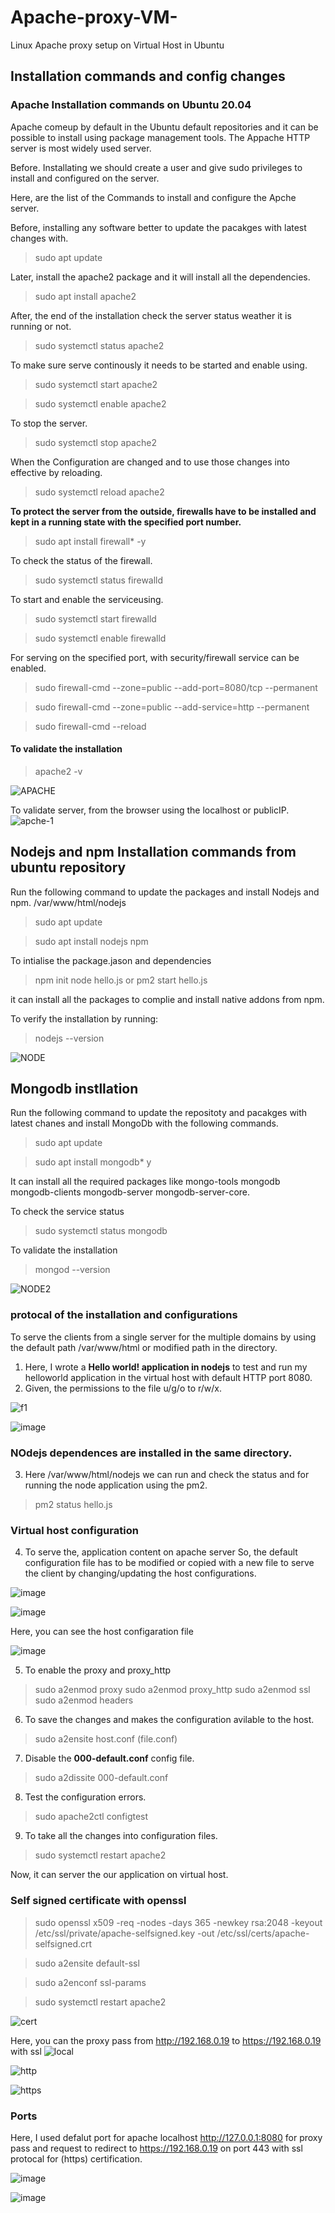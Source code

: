 # Apache-proxy-VM-
Linux Apache proxy setup on Virtual Host in Ubuntu
## Installation commands and config changes
### Apache Installation commands  on Ubuntu 20.04
Apache comeup by default in the Ubuntu default repositories and it can be possible to install using package management tools. The Appache HTTP server is most widely used server.

Before. Installating we should create a user and give sudo privileges to install and configured on the server.

Here, are the list of the Commands to install and configure the Apche server.

Before, installing any software better to update the pacakges with latest changes with.


> sudo apt update


Later, install the apache2 package and it will install all the dependencies.


> sudo apt install apache2

After, the end of the installation check the server status weather it is running or not.


> sudo systemctl status apache2

To make sure serve continously it needs to be started and enable using.

> sudo systemctl start apache2

> sudo systemctl enable apache2

To stop the server.

> sudo systemctl stop apache2

When the Configuration are changed and to use those changes into effective by reloading.


>sudo systemctl reload apache2

**To protect the server from the outside, firewalls have to be installed and kept in a running state with the specified port number.**

> sudo apt install firewall* -y

To check the status of the firewall.

> sudo systemctl status firewalld

To start and enable the serviceusing.

> sudo systemctl start firewalld

> sudo systemctl enable firewalld

For serving on the specified port, with security/firewall service can be enabled.

> sudo firewall-cmd --zone=public --add-port=8080/tcp --permanent

> sudo firewall-cmd --zone=public --add-service=http --permanent

> sudo firewall-cmd --reload

#### To validate the installation
> apache2 -v

![APACHE](https://user-images.githubusercontent.com/38424194/149843666-9d18f939-933c-4032-9f96-c00f48d461d4.PNG)

To validate server, from the browser using the localhost or publicIP.
![apche-1](https://user-images.githubusercontent.com/38424194/149841014-8667abd5-1f4d-4340-a8bd-30b8b2532623.PNG)

## Nodejs and npm Installation commands from ubuntu repository

Run the following command to update the packages and install Nodejs and npm.
/var/www/html/nodejs

>sudo apt update

>sudo apt install nodejs npm

To intialise the package.jason and dependencies

> npm init 
> node hello.js or pm2 start hello.js

it can install all the packages to complie and install native addons from npm.

To verify the installation by running:

> nodejs --version

![NODE](https://user-images.githubusercontent.com/38424194/149843962-c82bc057-777c-4775-87ed-59514fa8d046.PNG)


## Mongodb instllation

Run the following command to update the repositoty and pacakges with latest chanes and install MongoDb with the following commands.

> sudo apt update

> sudo apt install mongodb* y

It can install all the required packages like mongo-tools mongodb mongodb-clients mongodb-server mongodb-server-core.

To check the service status

> sudo systemctl status mongodb

To validate the installation 

> mongod --version


![NODE2](https://user-images.githubusercontent.com/38424194/149843986-06348da0-bad9-401c-94c1-61be3e6b6c2d.PNG)

### protocal of the installation and configurations
To serve the clients from a single server for the multiple domains by using the default path /var/www/html or modified path in the directory.
1. Here, I wrote a **Hello world! application in nodejs** to test and run my helloworld application in the virtual host with default HTTP port 8080.
2. Given, the permissions to the file u/g/o to r/w/x.


![f1](https://user-images.githubusercontent.com/38424194/149846290-057b1a1e-26bc-452a-9fc2-fe18afe976b9.PNG)


![image](https://user-images.githubusercontent.com/38424194/149930866-3ecf3a7d-8067-49db-b21f-cd9072ca62ce.png)

### NOdejs dependences are installed in the same directory.

3. Here /var/www/html/nodejs we can run and check the status and for running the node application using the pm2.

> pm2 status hello.js

### Virtual host configuration

4. To serve the, application content on apache server So, the default configuration file has to be modified or copied with a new file to serve the client by changing/updating the host configurations.

![image](https://user-images.githubusercontent.com/38424194/149931550-e59c6711-c26e-4fa1-947e-c43289cb6fde.png)



![image](https://user-images.githubusercontent.com/38424194/149931698-7d74f226-3ecb-447c-84a7-582fc39ccdae.png)


Here, you can see the host configaration file

![image](https://user-images.githubusercontent.com/38424194/149938484-72d3683f-5a15-4b66-ad5d-85a1f45354ed.png)




5. To enable the proxy and proxy_http

> sudo a2enmod proxy
> sudo a2enmod proxy_http
> sudo a2enmod ssl
> sudo a2enmod headers

6. To save the changes and makes the configuration avilable to the host.

> sudo a2ensite host.conf (file.conf)

7. Disable the **000-default.conf** config file.

> sudo a2dissite 000-default.conf

8. Test the configuration errors.

> sudo apache2ctl configtest

9. To take all the changes into configuration files.

> sudo systemctl restart apache2
> 


Now, it can server the our application on virtual host.

### Self signed certificate with openssl

> sudo openssl x509 -req -nodes -days 365 -newkey rsa:2048 -keyout /etc/ssl/private/apache-selfsigned.key -out /etc/ssl/certs/apache-selfsigned.crt

> sudo a2ensite default-ssl

> sudo a2enconf ssl-params

> sudo systemctl restart apache2

![cert](https://user-images.githubusercontent.com/38424194/149853471-50aaea64-5901-4e5d-a857-78a5761bfee7.PNG)


Here, you can the proxy pass from http://192.168.0.19 to https://192.168.0.19 with ssl
![local](https://user-images.githubusercontent.com/38424194/149929325-b8f2f8e9-5cda-45a6-b6ce-798443b86dd4.PNG)


![http](https://user-images.githubusercontent.com/38424194/149929357-66164c62-5ff5-4d03-8aa3-3fc1276046a3.PNG)


![https](https://user-images.githubusercontent.com/38424194/149929395-4ee71065-e75a-4a9c-ae18-a382343f1068.PNG)


###  Ports
Here, I used defalut port for apache localhost http://127.0.0.1:8080 for proxy pass and request to redirect to https://192.168.0.19 on port 443 with ssl protocal for (https) certification.

![image](https://user-images.githubusercontent.com/38424194/149937817-00aacb5b-2a76-4260-b9a2-19584085011b.png)


![image](https://user-images.githubusercontent.com/38424194/149938085-7d99a5f6-d455-4971-9db0-fe921980c31f.png)


